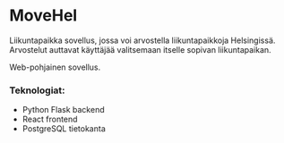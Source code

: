 # MoveHel
Liikuntapaikka sovellus, jossa voi arvostella liikuntapaikkoja Helsingissä. Arvostelut auttavat käyttäjää valitsemaan itselle sopivan liikuntapaikan. 

Web-pohjainen sovellus.

### Teknologiat:
- Python Flask backend
- React frontend
- PostgreSQL tietokanta
